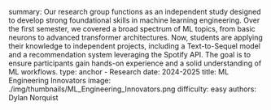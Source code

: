 summary: Our research group functions as an independent study designed to develop strong foundational skills in machine learning engineering. Over the first semester, we covered a broad spectrum of ML topics, from basic neurons to advanced transformer architectures. Now, students are applying their knowledge to independent projects, including a Text-to-Sequel model and a recommendation system leveraging the Spotify API. The goal is to ensure participants gain hands-on experience and a solid understanding of ML workflows.
type: anchor - Research
date: 2024-2025
title: ML Engineering Innovators
image: ./img/thumbnails/ML_Engineering_Innovators.png
difficulty: easy
authors: Dylan Norquist
